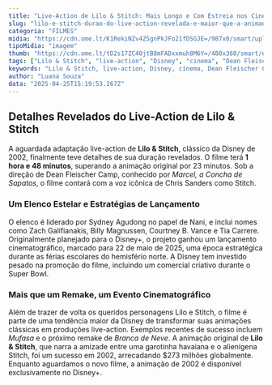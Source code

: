 ```yaml
---
title: "Live-Action de Lilo & Stitch: Mais Longo e Com Estreia nos Cinemas em Maio"
slug: "lilo-e-stitch-durao-do-live-action-revelada-e-maior-que-a-animao"
categoria: "FILMES"
midia: "https://cdn.ome.lt/K1RekiNZv4ZSgnPkJFo21fDSGJE=/987x0/smart/uploads/conteudo/fotos/OMELETE_CAPA_-_2025-04-25T115520.288.png"
tipoMidia: "imagem"
thumb: "https://cdn.ome.lt/tD2s17ZC40jtB8mFADxxmuh8M6Y=/480x360/smart/extras/conteudos/omelete_THUMB_-_2025-04-25T115501.680.png"
tags: ["Lilo & Stitch", "live-action", "Disney", "cinema", "Dean Fleischer Camp", "Chris Sanders", "Sydney Agudong", "estreia 2025"]
keywords: "Lilo & Stitch, live-action, Disney, cinema, Dean Fleischer Camp, Chris Sanders, Sydney Agudong, estreia 2025"
author: "Luana Souza"
data: "2025-04-25T15:19:53.267Z"
---
```


## Detalhes Revelados do Live-Action de Lilo & Stitch

A aguardada adaptação live-action de **Lilo & Stitch**, clássico da Disney de 2002, finalmente teve detalhes de sua duração revelados. O filme terá **1 hora e 48 minutos**, superando a animação original por 23 minutos. Sob a direção de Dean Fleischer Camp, conhecido por *Marcel, a Concha de Sapatos*, o filme contará com a voz icônica de Chris Sanders como Stitch. 

### Um Elenco Estelar e Estratégias de Lançamento

O elenco é liderado por Sydney Agudong no papel de Nani, e inclui nomes como Zach Galifianakis, Billy Magnussen, Courtney B. Vance e Tia Carrere. Originalmente planejado para o Disney+, o projeto ganhou um lançamento cinematográfico, marcado para 22 de maio de 2025, uma época estratégica durante as férias escolares do hemisfério norte. A Disney tem investido pesado na promoção do filme, incluindo um comercial criativo durante o Super Bowl. 

### Mais que um Remake, um Evento Cinematográfico

Além de trazer de volta os queridos personagens Lilo e Stitch, o filme é parte de uma tendência maior da Disney de transformar suas animações clássicas em produções live-action. Exemplos recentes de sucesso incluem *Mufasa* e o próximo remake de *Branca de Neve*. A animação original de **Lilo & Stitch**, que narra a amizade entre uma garotinha havaiana e o alienígena Stitch, foi um sucesso em 2002, arrecadando $273 milhões globalmente. Enquanto aguardamos o novo filme, a animação de 2002 é disponível exclusivamente no Disney+.
